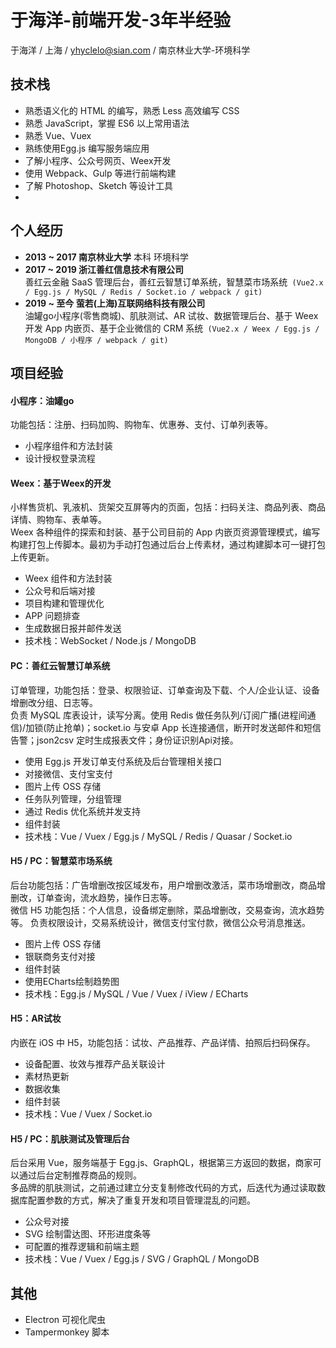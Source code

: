# 于海洋-前端开发-3年半经验
于海洋 / 上海 / yhyclelo@sian.com / 南京林业大学-环境科学

## 技术栈
* 熟悉语义化的 HTML 的编写，熟悉 Less 高效编写 CSS
* 熟悉 JavaScript，掌握 ES6 以上常用语法
* 熟悉 Vue、Vuex
* 熟练使用Egg.js 编写服务端应用
* 了解小程序、公众号网页、Weex开发
* 使用 Webpack、Gulp 等进行前端构建
* 了解 Photoshop、Sketch 等设计工具
* 
  
## 个人经历
* **2013 ~ 2017 南京林业大学** 本科 环境科学
* **2017 ~ 2019  浙江善红信息技术有限公司**  
善红云金融 SaaS 管理后台，善红云智慧订单系统，智慧菜市场系统` (Vue2.x / Egg.js / MySQL / Redis / Socket.io / webpack / git)`
* **2019 ~ 至今  萤若(上海)互联网络科技有限公司**  
油罐go小程序(零售商城)、肌肤测试、AR 试妆、数据管理后台、基于 Weex 开发 App 内嵌页、基于企业微信的 CRM 系统` (Vue2.x / Weex / Egg.js / MongoDB / 小程序 / webpack / git)`

  

## 项目经验
#### 小程序：油罐go
功能包括：注册、扫码加购、购物车、优惠券、支付、订单列表等。
* 小程序组件和方法封装
* 设计授权登录流程

#### Weex：基于Weex的开发
小样售货机、乳液机、货架交互屏等内的页面，包括：扫码关注、商品列表、商品详情、购物车、表单等。  
Weex 各种组件的探索和封装、基于公司目前的 App 内嵌页资源管理模式，编写构建打包上传脚本。最初为手动打包通过后台上传素材，通过构建脚本可一键打包上传更新。  
* Weex 组件和方法封装
* 公众号和后端对接
* 项目构建和管理优化
* APP 问题排查
* 生成数据日报并邮件发送
* 技术栈：WebSocket / Node.js / MongoDB

#### PC：善红云智慧订单系统
订单管理，功能包括：登录、权限验证、订单查询及下载、个人/企业认证、设备增删改分组、日志等。  
负责 MySQL 库表设计，读写分离。使用 Redis 做任务队列/订阅广播(进程间通信)/加锁(防止抢单)；socket.io 与安卓 App 长连接通信，断开时发送邮件和短信告警；json2csv 定时生成报表文件；身份证识别Api对接。
* 使用 Egg.js 开发订单支付系统及后台管理相关接口
* 对接微信、支付宝支付
* 图片上传 OSS 存储
* 任务队列管理，分组管理
* 通过 Redis 优化系统并发支持
* 组件封装
* 技术栈：Vue / Vuex / Egg.js / MySQL / Redis / Quasar / Socket.io


#### H5 / PC：智慧菜市场系统  
后台功能包括：广告增删改按区域发布，用户增删改激活，菜市场增删改，商品增删改，订单查询，流水趋势，操作日志等。  
微信 H5 功能包括：个人信息，设备绑定删除，菜品增删改，交易查询，流水趋势等。 
负责权限设计，交易系统设计，微信支付宝付款，微信公众号消息推送。
* 图片上传 OSS 存储
* 银联商务支付对接
* 组件封装
* 使用ECharts绘制趋势图
* 技术栈：Egg.js / MySQL / Vue / Vuex / iView / ECharts

#### H5：AR试妆
内嵌在 iOS 中 H5，功能包括：试妆、产品推荐、产品详情、拍照后扫码保存。  
* 设备配置、妆效与推荐产品关联设计
* 素材热更新
* 数据收集
* 组件封装
* 技术栈：Vue / Vuex / Socket.io

#### H5 / PC：肌肤测试及管理后台
后台采用 Vue，服务端基于 Egg.js、GraphQL，根据第三方返回的数据，商家可以通过后台定制推荐商品的规则。  
多品牌的肌肤测试，之前通过建立分支复制修改代码的方式，后迭代为通过读取数据库配置参数的方式，解决了重复开发和项目管理混乱的问题。  
* 公众号对接
* SVG 绘制雷达图、环形进度条等
* 可配置的推荐逻辑和前端主题
* 技术栈：Vue / Vuex / Egg.js / SVG / GraphQL / MongoDB

  
## 其他
* Electron 可视化爬虫
* Tampermonkey 脚本
